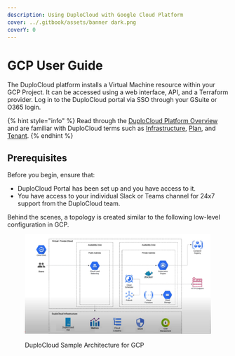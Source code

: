 ```yaml
---
description: Using DuploCloud with Google Cloud Platform
cover: ../.gitbook/assets/banner dark.png
coverY: 0
---
```


# GCP User Guide

The DuploCloud platform installs a Virtual Machine resource within your GCP Project. It can be accessed using a web interface, API, and a Terraform provider. Log in to the DuploCloud portal via SSO through your GSuite or O365 login.&#x20;

{% hint style="info" %}
Read through the [DuploCloud Platform Overview](../) and are familiar with DuploCloud terms such as [Infrastructure](../welcome-to-duplocloud/application-focused-interface-duplocloud-architecture/duplocloud-common-components/infrastructure.md), [Plan](../welcome-to-duplocloud/application-focused-interface-duplocloud-architecture/duplocloud-common-components/plan.md), and [Tenant](../welcome-to-duplocloud/application-focused-interface-duplocloud-architecture/duplocloud-common-components/tenant.md).
{% endhint %}

## Prerequisites

Before you begin, ensure that:

* DuploCloud Portal has been set up and you have access to it.
* You have access to your individual Slack or Teams channel for 24x7 support from the DuploCloud team.

Behind the scenes, a topology is created similar to the following low-level configuration in GCP.

<figure><img src="../.gitbook/assets/GCP_Rough_Top.png" alt=""><figcaption><p>DuploCloud Sample Architecture for GCP</p></figcaption></figure>
